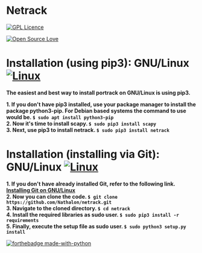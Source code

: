 Netrack
=======================================================================================================================
[![GPL Licence](https://badges.frapsoft.com/os/gpl/gpl-150x33.png?v=103)](https://opensource.org/licenses/GPL-3.0/)

[![Open Source Love](https://badges.frapsoft.com/os/v2/open-source-175x29.png?v=103)](https://github.com/ellerbrock/open-source-badges/)

Installation (using pip3): GNU/Linux [![Linux](https://svgshare.com/i/Zhy.svg)](https://svgshare.com/i/Zhy.svg)
=======================================================================================================================

**The easiest and best way to install portrack on GNU/Linux is using pip3.**  

**1. If you don't have pip3 installed, use your package manager to install the package python3-pip. For Debian based systems
   the command to use would be. `$ sudo apt install python3-pip`**  
**2. Now it's time to install scapy. `$ sudo pip3 install scapy`**  
**3. Next, use pip3 to install netrack. `$ sudo pip3 install netrack`**  

Installation (installing via Git): GNU/Linux [![Linux](https://svgshare.com/i/Zhy.svg)](https://svgshare.com/i/Zhy.svg)
=======================================================================================================================

**1. If you don't have already installed Git, refer to the following link. [Installing Git on GNU/Linux](https://git-scm.com/book/en/v2/Getting-Started-Installing-Git)**  
**2. Now you can clone the code. `$ git clone https://github.com/Nathalon/netrack.git`**  
**3. Navigate to the cloned directory. `$ cd netrack`**  
**4. Install the required libraries as sudo user. `$ sudo pip3 install -r requirements`**  
**5. Finally, execute the setup file as sudo user. `$ sudo python3 setup.py install`**  

[![forthebadge made-with-python](http://ForTheBadge.com/images/badges/made-with-python.svg)](https://www.python.org/)
